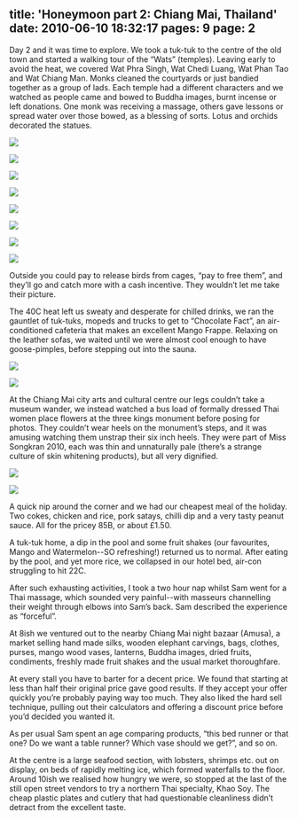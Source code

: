 title: 'Honeymoon part 2: Chiang Mai, Thailand'
date: 2010-06-10 18:32:17
pages: 9
page: 2
---

Day 2 and it was time to explore. We took a tuk-tuk to the centre of the old town and started a walking tour of the “Wats” (temples). Leaving early to avoid the heat, we covered Wat Phra Singh, Wat Chedi Luang, Wat Phan Tao and Wat Chiang Man. Monks cleaned the courtyards or just bandied together as a group of lads. Each temple had a different characters and we watched as people came and bowed to Buddha images, burnt incense or left donations. One monk was receiving a massage, others gave lessons or spread water over those bowed, as a blessing of sorts. Lotus and orchids decorated the statues.

[![](http://host.trivialbeing.org/up/small/honeymoon-132.jpg)](http://host.trivialbeing.org/up/honeymoon-132.jpg)

[![](http://host.trivialbeing.org/up/small/honeymoon-134.jpg)](http://host.trivialbeing.org/up/honeymoon-134.jpg)

[![](http://host.trivialbeing.org/up/small/honeymoon-136.jpg)](http://host.trivialbeing.org/up/honeymoon-136.jpg)

[![](http://host.trivialbeing.org/up/small/honeymoon-137.jpg)](http://host.trivialbeing.org/up/honeymoon-137.jpg)

[![](http://host.trivialbeing.org/up/small/honeymoon-140.jpg)](http://host.trivialbeing.org/up/honeymoon-140.jpg)

[![](http://host.trivialbeing.org/up/small/honeymoon-143.jpg)](http://host.trivialbeing.org/up/honeymoon-143.jpg)

[![](http://host.trivialbeing.org/up/small/honeymoon-146.jpg)](http://host.trivialbeing.org/up/honeymoon-146.jpg)

[![](http://host.trivialbeing.org/up/small/honeymoon-148.jpg)](http://host.trivialbeing.org/up/honeymoon-148.jpg)

Outside you could pay to release birds from cages, “pay to free them”, and they’ll go and catch more with a cash incentive. They wouldn’t let me take their picture.

The 40C heat left us sweaty and desperate for chilled drinks, we ran the gauntlet of tuk-tuks, mopeds and trucks to get to “Chocolate Fact”, an air-conditioned cafeteria that makes an excellent Mango Frappe. Relaxing on the leather sofas, we waited until we were almost cool enough to have goose-pimples, before stepping out into the sauna.

[![](http://host.trivialbeing.org/up/small/honeymoon-141.jpg)](http://host.trivialbeing.org/up/honeymoon-141.jpg)

[![](http://host.trivialbeing.org/up/small/honeymoon-15.jpg)](http://host.trivialbeing.org/up/honeymoon-15.jpg)

At the Chiang Mai city arts and cultural centre our legs couldn’t take a museum wander, we instead watched a bus load of formally dressed Thai women place flowers at the three kings monument before posing for photos. They couldn’t wear heels on the monument’s steps, and it was amusing watching them unstrap their six inch heels. They were part of Miss Songkran 2010, each was thin and unnaturally pale (there’s a strange culture of skin whitening products), but all very dignified.

[![](http://host.trivialbeing.org/up/small/honeymoon-149.jpg)](http://host.trivialbeing.org/up/honeymoon-149.jpg)

[![](http://host.trivialbeing.org/up/small/honeymoon-150.jpg)](http://host.trivialbeing.org/up/honeymoon-150.jpg)

A quick nip around the corner and we had our cheapest meal of the holiday. Two cokes, chicken and rice, pork satays, chilli dip and a very tasty peanut sauce. All for the pricey 85B, or about £1.50.

A tuk-tuk home, a dip in the pool and some fruit shakes (our favourites, Mango and Watermelon--SO refreshing!) returned us to normal. After eating by the pool, and yet more rice, we collapsed in our hotel bed, air-con struggling to hit 22C.

After such exhausting activities, I took a two hour nap whilst Sam went for a Thai massage, which sounded very painful--with masseurs channelling their weight through elbows into Sam’s back. Sam described the experience as “forceful”.

At 8ish we ventured out to the nearby Chiang Mai night bazaar (Amusa), a market selling hand made silks, wooden elephant carvings, bags, clothes, purses, mango wood vases, lanterns, Buddha images, dried fruits, condiments, freshly made fruit shakes and the usual market thoroughfare.

At every stall you have to barter for a decent price. We found that starting at less than half their original price gave good results. If they accept your offer quickly you’re probably paying way too much. They also liked the hard sell technique, pulling out their calculators and offering a discount price before you’d decided you wanted it.

As per usual Sam spent an age comparing products, “this bed runner or that one? Do we want a table runner? Which vase should we get?”, and so on.

At the centre is a large seafood section, with lobsters, shrimps etc. out on display, on beds of rapidly melting ice, which formed waterfalls to the floor. Around 10ish we realised how hungry we were, so stopped at the last of the still open street vendors to try a northern Thai specialty, Khao Soy. The cheap plastic plates and cutlery that had questionable cleanliness didn’t detract from the excellent taste.
